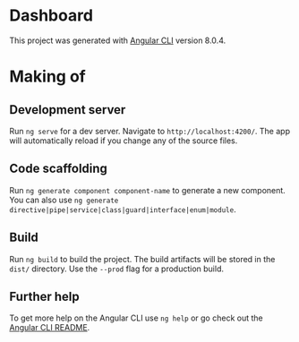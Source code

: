 # Dashboard

This project was generated with [Angular CLI](https://github.com/angular/angular-cli) version 8.0.4.

# Making of



## Development server

Run `ng serve` for a dev server. Navigate to `http://localhost:4200/`. The app will automatically reload if you change any of the source files.

## Code scaffolding

Run `ng generate component component-name` to generate a new component. You can also use `ng generate directive|pipe|service|class|guard|interface|enum|module`.

## Build

Run `ng build` to build the project. The build artifacts will be stored in the `dist/` directory. Use the `--prod` flag for a production build.




## Further help

To get more help on the Angular CLI use `ng help` or go check out the [Angular CLI README](https://github.com/angular/angular-cli/blob/master/README.md).
